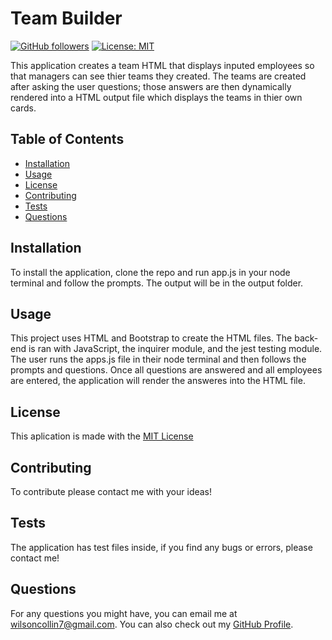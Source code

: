 # Team Builder 
  [![GitHub followers](https://img.shields.io/github/followers/wilsoncollin7.svg?style=social&label=Follow&maxAge=2592000)](https://github.com/wilsoncollin7?tab=followers) [![License: MIT](https://img.shields.io/badge/License-MIT-yellow.svg)](https://opensource.org/licenses/MIT)

  This application creates a team HTML that displays inputed employees so that managers can see thier teams they created. The teams are created after asking the user questions; those answers are then dynamically rendered into a HTML output file which displays the teams in thier own cards.

  ## Table of Contents

  - [Installation](#installation)
  - [Usage](#usage)
  - [License](#license)
  - [Contributing](#contributing)
  - [Tests](#tests)
  - [Questions](#questions)

  ## Installation

  To install the application, clone the repo and run app.js in your node terminal and follow the prompts. The output will be in the output folder.

  ## Usage

  This project uses HTML and Bootstrap to create the HTML files. The back-end is ran with JavaScript, the inquirer module, and the jest testing module. The user runs the apps.js file in their node terminal and then follows the prompts and questions. Once all questions are answered and all employees are entered, the application will render the answeres into the HTML file.

  ## License

  This aplication is made with the [MIT License](https://opensource.org/licenses/MIT)

  ## Contributing

  To contribute please contact me with your ideas!

  ## Tests

  The application has test files inside, if you find any bugs or errors, please contact me!

  ## Questions

  For any questions you might have, you can email me at wilsoncollin7@gmail.com. You can also check out my [GitHub Profile](https://github.com/wilsoncollin7).

